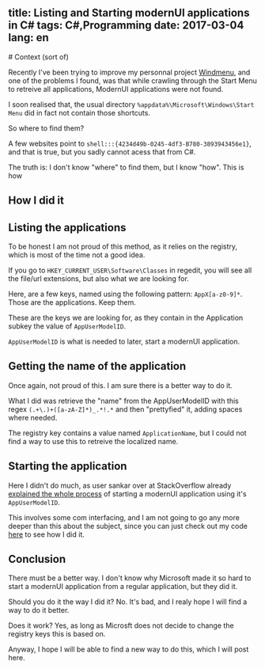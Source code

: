 title: Listing and Starting modernUI applications in C#
tags: C#,Programming
date: 2017-03-04
lang: en
---
<!-- Licensed under the CC BY-NC-SA 4.0 -->
<section markdown="1">
# Context (sort of)

Recently I've been trying to improve my personnal project
[Windmenu](https://github.com/cafehaine/windmenu), and one of the problems I
found, was that while crawling through the Start Menu to retreive all
applications, ModernUI applications were not found.

I soon realised that, the usual directory `%appdata%\Microsoft\Windows\Start Menu`
did in fact not contain those shortcuts.

So where to find them?

A few websites point to `shell:::{4234d49b-0245-4df3-B780-3893943456e1}`, and
that is true, but you sadly cannot acess that from C#.

The truth is: I don't know "where" to find them, but I know "how". This is how

</section><section markdown="1">

# How I did it
## Listing the applications

To be honest I am not proud of this method, as it relies on the registry, which
is most of the time not a good idea.

If you go to `HKEY_CURRENT_USER\Software\Classes` in regedit, you will see all
the file/url extensions, but also what we are looking for.

Here, are a few keys, named using the following pattern: `AppX[a-z0-9]*`. Those
are the applications. Keep them.

These are the keys we are looking for, as they contain in the Application subkey
the value of `AppUserModelID`.

`AppUserModelID` is what is needed to later, start a modernUI application.

## Getting the name of the application

Once again, not proud of this. I am sure there is a better way to do it.

What I did was retrieve the "name" from the AppUserModelID with this regex
`(.+\.)+([a-zA-Z]*)_.*!.*` and then "prettyfied" it, adding spaces where needed.

The registry key contains a value named `ApplicationName`, but I could not find
a way to use this to retreive the localized name.

## Starting the application

Here I didn't do much, as user sankar over at StackOverflow already
[explained the whole process](https://stackoverflow.com/questions/12925748/iapplicationactivationmanageractivateapplication-in-c)
of starting a modernUI application using it's `AppUserModelID`.

This involves some com interfacing, and I am not going to go any more deeper
than this about the subject, since you can just check out my code
[here](https://github.com/cafehaine/windmenu/blob/master/Server/UniversalApplicationHelper.cs)
to see how I did it.

</section><section markdown="1">

# Conclusion

There must be a better way. I don't know why Microsoft made it so hard to start
a modernUI application from a regular application, but they did it.

Should you do it the way I did it? No. It's bad, and I realy hope I will find a
way to do it better.

Does it work? Yes, as long as Microsft does not decide to change the registry
keys this is based on.

Anyway, I hope I will be able to find a new way to do this, which I will post
here.

</section>
